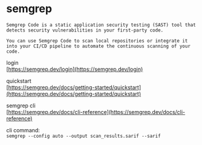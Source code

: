 # semgrep

```
Semgrep Code is a static application security testing (SAST) tool that detects security vulnerabilities in your first-party code.

You can use Semgrep Code to scan local repositories or integrate it into your CI/CD pipeline to automate the continuous scanning of your code.
```  

login  
[https://semgrep.dev/login](https://semgrep.dev/login)  

quickstart  
[https://semgrep.dev/docs/getting-started/quickstart](https://semgrep.dev/docs/getting-started/quickstart)  

semgrep cli  
[https://semgrep.dev/docs/cli-reference](https://semgrep.dev/docs/cli-reference)

cli command:  
`semgrep --config auto --output scan_results.sarif --sarif`